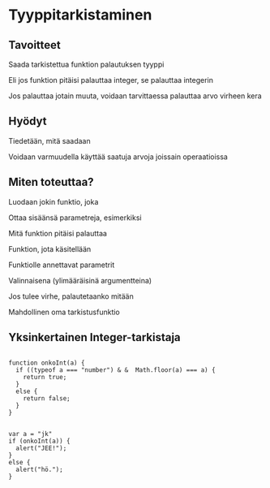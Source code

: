 Tyyppitarkistaminen
===================

Tavoitteet
----------

 Saada tarkistettua funktion palautuksen tyyppi

 Eli jos funktion pitäisi palauttaa integer, se palauttaa integerin

 Jos palauttaa jotain muuta, voidaan tarvittaessa palauttaa arvo virheen kera

Hyödyt
------

 Tiedetään, mitä saadaan

 Voidaan varmuudella käyttää saatuja arvoja joissain operaatioissa

Miten toteuttaa?
----------------

Luodaan jokin funktio, joka

 Ottaa sisäänsä parametreja, esimerkiksi

 Mitä funktion pitäisi palauttaa

 Funktion, jota käsitellään

 Funktiolle annettavat parametrit

 Valinnaisena (ylimääräisinä argumentteina)

   Jos tulee virhe, palautetaanko mitään

   Mahdollinen oma tarkistusfunktio

Yksinkertainen Integer-tarkistaja
---------------------------------

<pre><code>
function onkoInt(a) {
  if ((typeof a === "number") &amp; &amp;  Math.floor(a) === a) {
    return true;
  }
  else {
    return false;
  }
}
</br>
var a = "jk"
if (onkoInt(a)) {
  alert("JEE!");
}
else {
  alert("hö.");
}
</code></pre>
